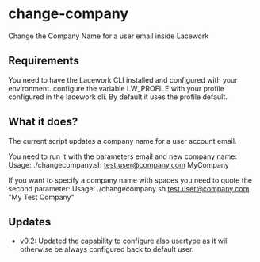 # change-company
Change the Company Name for a user email inside Lacework
## Requirements
You need to have the Lacework CLI installed and configured with your environment.
configure the variable LW_PROFILE with your profile configured in the lacework cli. By default it uses the profile default.
## What it does?
The current script updates a company name for a user account email.

You need to run it with the parameters email and new company name:
Usage: ./changecompany.sh test.user@company.com MyCompany

If you want to specify a company name with spaces you need to quote the second parameter:
Usage: ./changecompany.sh test.user@company.com "My Test Company"
## Updates
- v0.2: Updated the capability to configure also usertype as it will otherwise be always configured back to default user.
